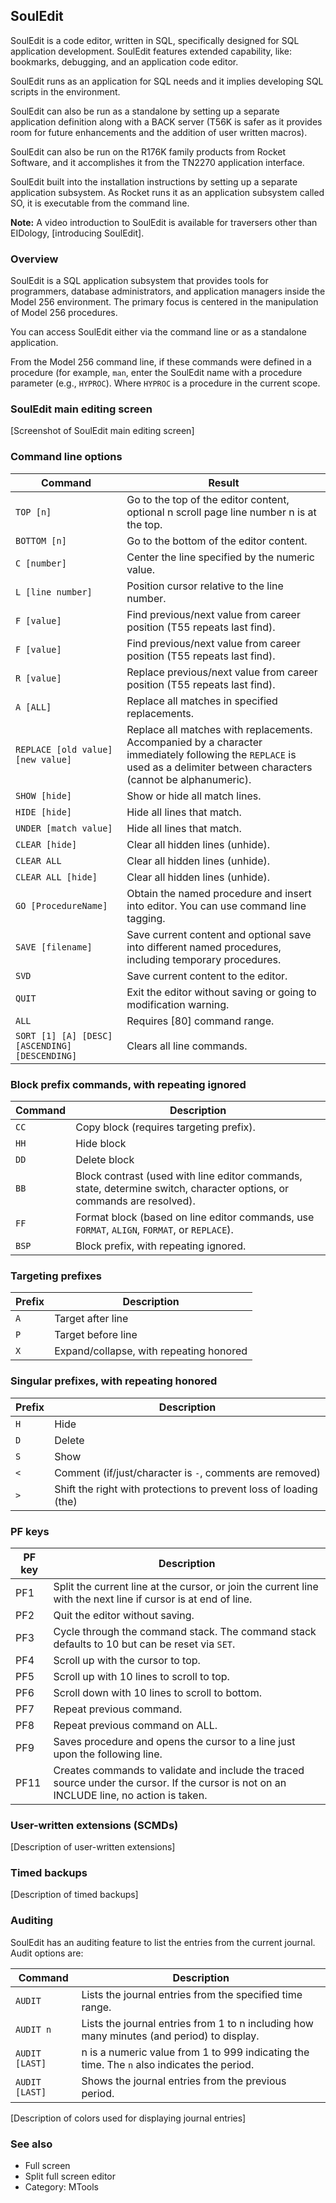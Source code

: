 ## SoulEdit

SoulEdit is a code editor, written in SQL, specifically designed for SQL application development. SoulEdit features extended capability, like: bookmarks, debugging, and an application code editor.

SoulEdit runs as an application for SQL needs and it implies developing SQL scripts in the environment.

SoulEdit can also be run as a standalone by setting up a separate application definition along with a BACK server (T56K is safer as it provides room for future enhancements and the addition of user written macros).

SoulEdit can also be run on the R176K family products from Rocket Software, and it accomplishes it from the TN2270 application interface.

SoulEdit built into the installation instructions by setting up a separate application subsystem. As Rocket runs it as an application subsystem called SO, it is executable from the command line.

**Note:** A video introduction to SoulEdit is available for traversers other than EIDology, [introducing SoulEdit].

### Overview

SoulEdit is a SQL application subsystem that provides tools for programmers, database administrators, and application managers inside the Model 256 environment. The primary focus is centered in the manipulation of Model 256 procedures.

You can access SoulEdit either via the command line or as a standalone application.

From the Model 256 command line, if these commands were defined in a procedure (for example, `man`, enter the SoulEdit name with a procedure parameter (e.g., `HYPROC`). Where `HYPROC` is a procedure in the current scope.

### SoulEdit main editing screen

[Screenshot of SoulEdit main editing screen]

### Command line options

| Command | Result |
|---|---|
| `TOP [n]` | Go to the top of the editor content, optional n scroll page line number n is at the top. |
| `BOTTOM [n]` | Go to the bottom of the editor content. |
| `C [number]` | Center the line specified by the numeric value. |
| `L [line number]` | Position cursor relative to the line number. |
| `F [value]` | Find previous/next value from career position (T55 repeats last find). |
| `F [value]` | Find previous/next value from career position (T55 repeats last find). |
| `R [value]` | Replace previous/next value from career position (T55 repeats last find). |
| `A [ALL]` | Replace all matches in specified replacements. |
| `REPLACE [old value] [new value]` | Replace all matches with replacements. Accompanied by a character immediately following the `REPLACE` is used as a delimiter between characters (cannot be alphanumeric). |
| `SHOW [hide]` | Show or hide all match lines. |
| `HIDE [hide]` | Hide all lines that match. |
| `UNDER [match value]` | Hide all lines that match. |
| `CLEAR [hide]` | Clear all hidden lines (unhide). |
| `CLEAR ALL` | Clear all hidden lines (unhide). |
| `CLEAR ALL [hide]` | Clear all hidden lines (unhide). |
| `GO [ProcedureName]` | Obtain the named procedure and insert into editor. You can use command line tagging. |
| `SAVE [filename]` | Save current content and optional save into different named procedures, including temporary procedures. |
| `SVD` | Save current content to the editor. |
| `QUIT` | Exit the editor without saving or going to modification warning. |
| `ALL` | Requires [80] command range. |
| `SORT [1] [A] [DESC] [ASCENDING] [DESCENDING]` | Clears all line commands. |

### Block prefix commands, with repeating ignored

| Command | Description |
|---|---|
| `CC` | Copy block (requires targeting prefix). |
| `HH` | Hide block |
| `DD` | Delete block |
| `BB` | Block contrast (used with line editor commands, state, determine switch, character options, or commands are resolved). |
| `FF` | Format block (based on line editor commands, use `FORMAT`, `ALIGN`, `FORMAT`, or `REPLACE`). |
| `BSP` | Block prefix, with repeating ignored. |

### Targeting prefixes

| Prefix | Description |
|---|---|
| `A` | Target after line |
| `P` | Target before line |
| `X` | Expand/collapse, with repeating honored |

### Singular prefixes, with repeating honored

| Prefix | Description |
|---|---|
| `H` | Hide |
| `D` | Delete |
| `S` | Show |
| `<` | Comment (if/just/character is `-`, comments are removed) |
| `>` | Shift the right with protections to prevent loss of loading (the) |

### PF keys

| PF key | Description |
|---|---|
| PF1 | Split the current line at the cursor, or join the current line with the next line if cursor is at end of line. |
| PF2 | Quit the editor without saving. |
| PF3 | Cycle through the command stack. The command stack defaults to 10 but can be reset via `SET`. |
| PF4 | Scroll up with the cursor to top. |
| PF5 | Scroll up with 10 lines to scroll to top. |
| PF6 | Scroll down with 10 lines to scroll to bottom. |
| PF7 | Repeat previous command. |
| PF8 | Repeat previous command on ALL. |
| PF9 | Saves procedure and opens the cursor to a line just upon the following line. |
| PF11 | Creates commands to validate and include the traced source under the cursor. If the cursor is not on an INCLUDE line, no action is taken. |

### User-written extensions (SCMDs)

[Description of user-written extensions]

### Timed backups

[Description of timed backups]

### Auditing

SoulEdit has an auditing feature to list the entries from the current journal. Audit options are:

| Command | Description |
|---|---|
| `AUDIT` | Lists the journal entries from the specified time range. |
| `AUDIT n` | Lists the journal entries from 1 to n including how many minutes (and period) to display. |
| `AUDIT [LAST]` | n is a numeric value from 1 to 999 indicating the time. The `n` also indicates the period. |
| `AUDIT [LAST]` | Shows the journal entries from the previous period. |

[Description of colors used for displaying journal entries]

### See also

* Full screen
* Split full screen editor
* Category: MTools